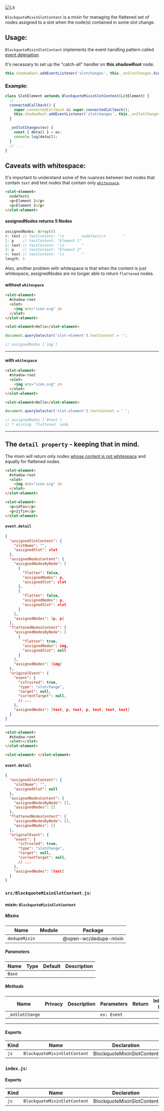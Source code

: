 ![Lit](https://img.shields.io/badge/lit-2.0.0-blue)

`BlockquoteMixinSlotContent` is a mixin for managing the flattened set of nodes assigned to a slot when the node(s) contained in some slot change.

## Usage:

`BlockquoteMixinSlotContent` implements the event handling pattern called [event delegation](https://javascript.info/event-delegation).

It's necessary to set up the "catch-all" handler on **this.shadowRoot** node.

```js
this.shadowRoot.addEventListener('slotchanges', this._onSlotChanges.bind(this));
```

### Example:

```js
class SlotElement extends BlockquoteMixinSlotContent(LitElement) {
  // ...
  connectedCallback() {
    super.connectedCallback && super.connectedCallback();
    this.shadowRoot.addEventListener('slotchanges', this._onSlotChanges.bind(this));
  }

  _onSlotChanges(ev) {
    const { detail } = ev;
    console.log(detail);
  }
  // ...
}
```

## Caveats with whitespace:

It's important to understand some of the nuances between text nodes that contain _`text`_ and text nodes that contain only [`whitespace`](https://developer.mozilla.org/en-US/docs/Web/API/Document_Object_Model/Whitespace#what_is_whitespace).

```html
<slot-element>
  nodeText1
  <p>Element 1</p>
  <p>Element 2</p>
</slot-element>
```

#### assignedNodes returns 5 Nodes

```js
assignedNodes: Array(5)
0: text // textContent: "\n        nodeText1\n        "
1: p    // textContent: "Element 1"
2: text // textContent: "\n        "
3: p    // textContent: "Element 2"
4: text // textContent: "\n        "
length: 5
```

Also, another problem with whitespace is that when the content is just whitespace, assignedNodes are no longer able to return `flattened` nodes.

#### without `whitespace`

```html
<slot-element>
  #shadow-root
  <slot>
    <img src="icon.svg" />
  </slot>
</slot-element>

<slot-element>Hello</slot-element>
```

```js
document.querySelector('slot-element').textContent = '';

// assignedNodes [`img`]
```

<hr>

#### with `whitespace`

```html
<slot-element>
  #shadow-root
  <slot>
    <img src="icon.svg" />
  </slot>
</slot-element>

<slot-element>Hello</slot-element>
```

```js
document.querySelector('slot-element').textContent = ' ';

// assignedNodes [`#text`]
// * missing `flattened` node
```

<hr>

## The `detail property` - keeping that in mind.

The mixin will return only nodes [whose content is not whitespace](https://developer.mozilla.org/en-US/docs/Web/API/Document_Object_Model/Whitespace#whitespace_helper_functions)
and equally for flattened nodes.

```html
<slot-element>
  #shadow-root
  <slot>
    <img src="icon.svg" />
  </slot>
</slot-element>

<slot-element>
  <p>sdfas</p>
  <p>2jfie</p>
</slot-element>
```

#### `event.detail`

```json
{
  "assignedSlotContent": {
    "slotName": "",
    "assignedSlot": slot
  },
  "assignedNodesContent": {
    "assignedNodesByNode": [
      {
        "flatten": false,
        "assignedNodes": p,
        "assignedSlot": slot
      },
      {
        "flatten": false,
        "assignedNodes": p,
        "assignedSlot": slot
      }
    ],
    "assignedNodes": [p, p]
  },
  "flattenedNodesContent": {
    "assignedNodesByNode": [
      {
        "flatten": true,
        "assignedNodes": img,
        "assignedSlot": null
      }
    ],
    "assignedNodes": [img]
  },
  "originalEvent": {
    "event": {
      "isTrusted": true,
      "type": "slotchange",
      "target": null,
      "currentTarget": null,
      // ...
    },
    "assignedNodes": [text, p, text, p, text, text, text]
  }
}
```

<hr>

```html
<slot-element>
  #shadow-root
  <slot></slot>
</slot-element>

<slot-element> </slot-element>
```

#### `event.detail`

```json
{
  "assignedSlotContent": {
    "slotName": "",
    "assignedSlot": null
  },
  "assignedNodesContent": {
    "assignedNodesByNode": [],
    "assignedNodes": []
  },
  "flattenedNodesContent": {
    "assignedNodesByNode": [],
    "assignedNodes": []
  },
  "originalEvent": {
    "event": {
      "isTrusted": true,
      "type": "slotchange",
      "target": null,
      "currentTarget": null,
      // ...
    },
    "assignedNodes": [text]
  }
}
```


### `src/BlockquoteMixinSlotContent.js`:

#### mixin: `BlockquoteMixinSlotContent`

##### Mixins

| Name          | Module | Package               |
| ------------- | ------ | --------------------- |
| `dedupeMixin` |        | @open-wc/dedupe-mixin |

##### Parameters

| Name   | Type | Default | Description |
| ------ | ---- | ------- | ----------- |
| `Base` |      |         |             |

##### Methods

| Name            | Privacy | Description | Parameters  | Return | Inherited From |
| --------------- | ------- | ----------- | ----------- | ------ | -------------- |
| `_onSlotChange` |         |             | `ev: Event` |        |                |

<hr/>

#### Exports

| Kind | Name                         | Declaration                | Module                            | Package |
| ---- | ---------------------------- | -------------------------- | --------------------------------- | ------- |
| `js` | `BlockquoteMixinSlotContent` | BlockquoteMixinSlotContent | src/BlockquoteMixinSlotContent.js |         |

### `index.js`:

#### Exports

| Kind | Name                         | Declaration                | Module                              | Package |
| ---- | ---------------------------- | -------------------------- | ----------------------------------- | ------- |
| `js` | `BlockquoteMixinSlotContent` | BlockquoteMixinSlotContent | ./src/BlockquoteMixinSlotContent.js |         |
